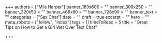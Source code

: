 +++
authors = ["Mila Harper"]
banner_160x600 = ""
banner_300x250 = ""
banner_320x50 = ""
banner_468x60 = ""
banner_728x90 = ""
banner_text = ""
categories = ["Sex Chat"]
date = ""
draft = true
excerpt = ""
hero = ""
meta_robots = ["follow", "index"]
tags = []
timeToRead = 5
title = "Great Tips on How to Get a Girl Wet Over Text Chat"

+++
